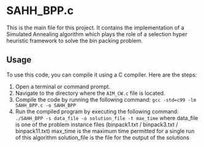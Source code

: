 # SAHH_BPP.c

This is the main file for this project. It contains the implementation of a Simulated Annealing algorithm which plays the role of a selection hyper heuristic framework to solve the bin packing problem.

## Usage

To use this code, you can compile it using a C compiler. Here are the steps:

1. Open a terminal or command prompt.
2. Navigate to the directory where the `AIM_CW.c` file is located.
3. Compile the code by running the following command:
      ```gcc -std=c99 -lm SAHH_BPP.c -o SAHH_BPP```
4. Run the compiled program by executing the following command:
      ```./SAHH_BPP -s data_file -o solution_file -t max_time```
   where
   data_file is one of the problem instance files (binpack1.txt / binpack3.txt / binpack11.txt)
   max_time is the maximum time permitted for a single run of this algorithm
   solution_file is the file for the output of the solutions
